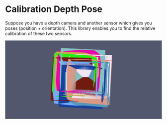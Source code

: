 # Calibration Depth Pose

Suppose you have a depth camera and another sensor which gives you poses (position + orientation).
This library enables you to find the relative calibration of these two sensors.

![Calibration Animation](doc/calibration_anim.gif "Calibration iterations")
